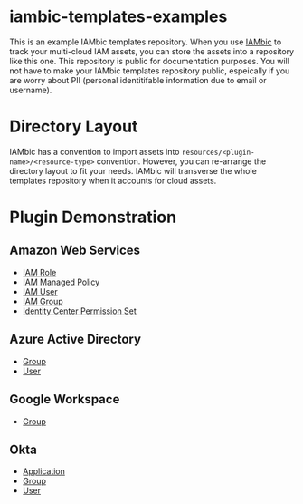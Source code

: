 # iambic-templates-examples

This is an example IAMbic templates repository. When you use [IAMbic](https://github.com/noqdev/iambic) to track your multi-cloud IAM assets, you can store the assets into a repository like this one. This repository is public for documentation purposes. You will not have to make your IAMbic templates repository public, espeically if you are worry about PII (personal identitifable information due to email or username). 

# Directory Layout

IAMbic has a convention to import assets into `resources/<plugin-name>/<resource-type>` convention. However, you can re-arrange the directory layout to fit your needs. IAMbic will transverse the whole templates repository when it accounts for cloud assets. 

# Plugin Demonstration

## Amazon Web Services

* [IAM Role](https://github.com/noqdev/iambic-templates-examples/blob/main/resources/aws/iam/role/all_accounts/iambicspokerole.yaml)
* [IAM Managed Policy](https://github.com/noqdev/iambic-templates-examples/blob/main/resources/aws/iam/managed_policy/iambic_test_spoke_account_1/update-role-description.yaml)
* [IAM User](https://github.com/noqdev/iambic-templates-examples/blob/main/resources/aws/iam/user/iambic_test_org_account/admin.yaml)
* [IAM Group](https://github.com/noqdev/iambic-templates-examples/blob/main/resources/aws/iam/group/all_accounts/engineering.yaml)
* [Identity Center Permission Set](https://github.com/noqdev/iambic-templates-examples/blob/main/resources/aws/identity_center/permission_set/design.yaml)

## Azure Active Directory

* [Group](https://github.com/noqdev/iambic-templates-examples/blob/main/resources/azure_ad/group/iambic/engineering.yaml)
* [User](https://github.com/noqdev/iambic-templates-examples/blob/main/resources/azure_ad/user/iambic/alice%40iambicorg.onmicrosoft.com.yaml)

## Google Workspace

* [Group](https://github.com/noqdev/iambic-templates-examples/blob/main/resources/google_workspace/group/iambic.org/testgroup.yaml)

## Okta

* [Application](https://github.com/noqdev/iambic-templates-examples/blob/main/resources/okta/app/development/test_application.yaml)
* [Group](https://github.com/noqdev/iambic-templates-examples/blob/main/resources/okta/group/development/product.yaml)
* [User](https://github.com/noqdev/iambic-templates-examples/blob/main/resources/okta/user/development/curtis%40noq.dev.yaml)
